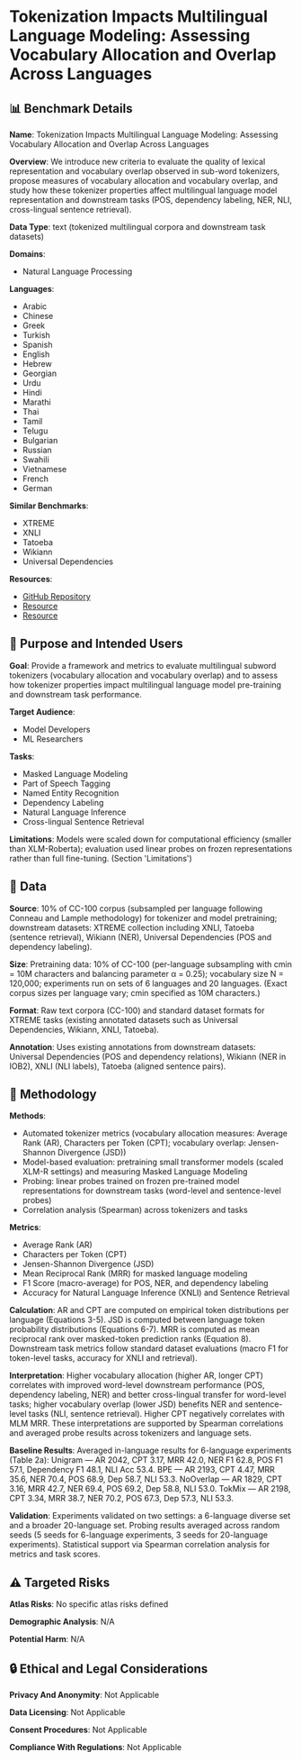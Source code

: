 # Tokenization Impacts Multilingual Language Modeling: Assessing Vocabulary Allocation and Overlap Across Languages

## 📊 Benchmark Details

**Name**: Tokenization Impacts Multilingual Language Modeling: Assessing Vocabulary Allocation and Overlap Across Languages

**Overview**: We introduce new criteria to evaluate the quality of lexical representation and vocabulary overlap observed in sub-word tokenizers, propose measures of vocabulary allocation and vocabulary overlap, and study how these tokenizer properties affect multilingual language model representation and downstream tasks (POS, dependency labeling, NER, NLI, cross-lingual sentence retrieval).

**Data Type**: text (tokenized multilingual corpora and downstream task datasets)

**Domains**:
- Natural Language Processing

**Languages**:
- Arabic
- Chinese
- Greek
- Turkish
- Spanish
- English
- Hebrew
- Georgian
- Urdu
- Hindi
- Marathi
- Thai
- Tamil
- Telugu
- Bulgarian
- Russian
- Swahili
- Vietnamese
- French
- German

**Similar Benchmarks**:
- XTREME
- XNLI
- Tatoeba
- Wikiann
- Universal Dependencies

**Resources**:
- [GitHub Repository](https://github.com/tomlimi/entangled_in_scripts)
- [Resource](https://arxiv.org/abs/2305.17179)
- [Resource](https://data.statmt.org/cc-100/)

## 🎯 Purpose and Intended Users

**Goal**: Provide a framework and metrics to evaluate multilingual subword tokenizers (vocabulary allocation and vocabulary overlap) and to assess how tokenizer properties impact multilingual language model pre-training and downstream task performance.

**Target Audience**:
- Model Developers
- ML Researchers

**Tasks**:
- Masked Language Modeling
- Part of Speech Tagging
- Named Entity Recognition
- Dependency Labeling
- Natural Language Inference
- Cross-lingual Sentence Retrieval

**Limitations**: Models were scaled down for computational efficiency (smaller than XLM-Roberta); evaluation used linear probes on frozen representations rather than full fine-tuning. (Section 'Limitations')

## 💾 Data

**Source**: 10% of CC-100 corpus (subsampled per language following Conneau and Lample methodology) for tokenizer and model pretraining; downstream datasets: XTREME collection including XNLI, Tatoeba (sentence retrieval), Wikiann (NER), Universal Dependencies (POS and dependency labeling).

**Size**: Pretraining data: 10% of CC-100 (per-language subsampling with cmin = 10M characters and balancing parameter α = 0.25); vocabulary size N = 120,000; experiments run on sets of 6 languages and 20 languages. (Exact corpus sizes per language vary; cmin specified as 10M characters.)

**Format**: Raw text corpora (CC-100) and standard dataset formats for XTREME tasks (existing annotated datasets such as Universal Dependencies, Wikiann, XNLI, Tatoeba).

**Annotation**: Uses existing annotations from downstream datasets: Universal Dependencies (POS and dependency relations), Wikiann (NER in IOB2), XNLI (NLI labels), Tatoeba (aligned sentence pairs).

## 🔬 Methodology

**Methods**:
- Automated tokenizer metrics (vocabulary allocation measures: Average Rank (AR), Characters per Token (CPT); vocabulary overlap: Jensen-Shannon Divergence (JSD))
- Model-based evaluation: pretraining small transformer models (scaled XLM-R settings) and measuring Masked Language Modeling
- Probing: linear probes trained on frozen pre-trained model representations for downstream tasks (word-level and sentence-level probes)
- Correlation analysis (Spearman) across tokenizers and tasks

**Metrics**:
- Average Rank (AR)
- Characters per Token (CPT)
- Jensen-Shannon Divergence (JSD)
- Mean Reciprocal Rank (MRR) for masked language modeling
- F1 Score (macro-average) for POS, NER, and dependency labeling
- Accuracy for Natural Language Inference (XNLI) and Sentence Retrieval

**Calculation**: AR and CPT are computed on empirical token distributions per language (Equations 3-5). JSD is computed between language token probability distributions (Equations 6-7). MRR is computed as mean reciprocal rank over masked-token prediction ranks (Equation 8). Downstream task metrics follow standard dataset evaluations (macro F1 for token-level tasks, accuracy for XNLI and retrieval).

**Interpretation**: Higher vocabulary allocation (higher AR, longer CPT) correlates with improved word-level downstream performance (POS, dependency labeling, NER) and better cross-lingual transfer for word-level tasks; higher vocabulary overlap (lower JSD) benefits NER and sentence-level tasks (NLI, sentence retrieval). Higher CPT negatively correlates with MLM MRR. These interpretations are supported by Spearman correlations and averaged probe results across tokenizers and language sets.

**Baseline Results**: Averaged in-language results for 6-language experiments (Table 2a): Unigram — AR 2042, CPT 3.17, MRR 42.0, NER F1 62.8, POS F1 57.1, Dependency F1 48.1, NLI Acc 53.4. BPE — AR 2193, CPT 4.47, MRR 35.6, NER 70.4, POS 68.9, Dep 58.7, NLI 53.3. NoOverlap — AR 1829, CPT 3.16, MRR 42.7, NER 69.4, POS 69.2, Dep 58.8, NLI 53.0. TokMix — AR 2198, CPT 3.34, MRR 38.7, NER 70.2, POS 67.3, Dep 57.3, NLI 53.3.

**Validation**: Experiments validated on two settings: a 6-language diverse set and a broader 20-language set. Probing results averaged across random seeds (5 seeds for 6-language experiments, 3 seeds for 20-language experiments). Statistical support via Spearman correlation analysis for metrics and task scores.

## ⚠️ Targeted Risks

**Atlas Risks**:
No specific atlas risks defined

**Demographic Analysis**: N/A

**Potential Harm**: N/A

## 🔒 Ethical and Legal Considerations

**Privacy And Anonymity**: Not Applicable

**Data Licensing**: Not Applicable

**Consent Procedures**: Not Applicable

**Compliance With Regulations**: Not Applicable
